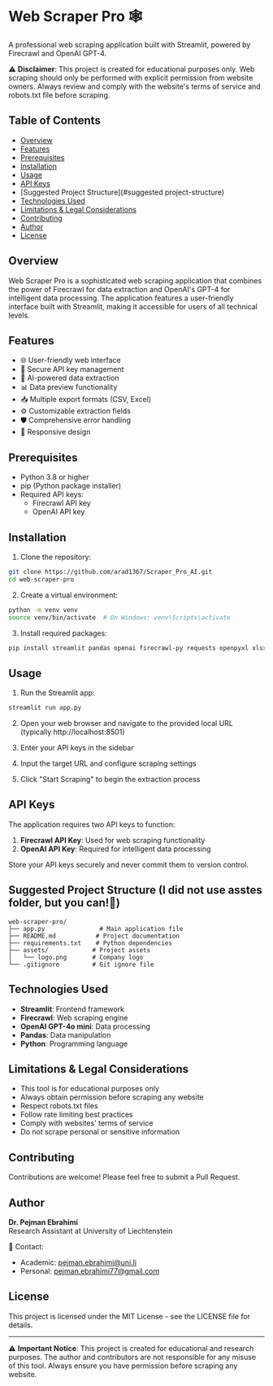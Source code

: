 # Web Scraper Pro 🕸️

A professional web scraping application built with Streamlit, powered by Firecrawl and OpenAI GPT-4.

⚠️ **Disclaimer**: This project is created for educational purposes only. Web scraping should only be performed with explicit permission from website owners. Always review and comply with the website's terms of service and robots.txt file before scraping.

## Table of Contents
- [Overview](#overview)
- [Features](#features)
- [Prerequisites](#prerequisites)
- [Installation](#installation)
- [Usage](#usage)
- [API Keys](#api-keys)
- [Suggested Project Structure](#suggested project-structure)
- [Technologies Used](#technologies-used)
- [Limitations & Legal Considerations](#limitations--legal-considerations)
- [Contributing](#contributing)
- [Author](#author)
- [License](#license)

## Overview

Web Scraper Pro is a sophisticated web scraping application that combines the power of Firecrawl for data extraction and OpenAI's GPT-4 for intelligent data processing. The application features a user-friendly interface built with Streamlit, making it accessible for users of all technical levels.

## Features

- 🌐 User-friendly web interface
- 🔑 Secure API key management
- 🤖 AI-powered data extraction
- 📊 Data preview functionality
- 📥 Multiple export formats (CSV, Excel)
- ⚙️ Customizable extraction fields
- 🛡️ Comprehensive error handling
- 📱 Responsive design

## Prerequisites

- Python 3.8 or higher
- pip (Python package installer)
- Required API keys:
  - Firecrawl API key
  - OpenAI API key

## Installation

1. Clone the repository:
```bash
git clone https://github.com/arad1367/Scraper_Pro_AI.git
cd web-scraper-pro
```

2. Create a virtual environment:
```bash
python -m venv venv
source venv/bin/activate  # On Windows: venv\Scripts\activate
```

3. Install required packages:
```bash
pip install streamlit pandas openai firecrawl-py requests openpyxl xlsxwriter
```

## Usage

1. Run the Streamlit app:
```bash
streamlit run app.py
```

2. Open your web browser and navigate to the provided local URL (typically http://localhost:8501)

3. Enter your API keys in the sidebar

4. Input the target URL and configure scraping settings

5. Click "Start Scraping" to begin the extraction process

## API Keys

The application requires two API keys to function:

1. **Firecrawl API Key**: Used for web scraping functionality
2. **OpenAI API Key**: Required for intelligent data processing

Store your API keys securely and never commit them to version control.

## Suggested Project Structure (I did not use asstes folder, but you can!🍁)

```
web-scraper-pro/
├── app.py               # Main application file
├── README.md           # Project documentation
├── requirements.txt    # Python dependencies
├── assets/            # Project assets
│   └── logo.png       # Company logo
└── .gitignore         # Git ignore file
```

## Technologies Used

- **Streamlit**: Frontend framework
- **Firecrawl**: Web scraping engine
- **OpenAI GPT-4o mini**: Data processing
- **Pandas**: Data manipulation
- **Python**: Programming language

## Limitations & Legal Considerations

- This tool is for educational purposes only
- Always obtain permission before scraping any website
- Respect robots.txt files
- Follow rate limiting best practices
- Comply with websites' terms of service
- Do not scrape personal or sensitive information

## Contributing

Contributions are welcome! Please feel free to submit a Pull Request.

## Author

**Dr. Pejman Ebrahimi**  
Research Assistant at University of Liechtenstein

📧 Contact:
- Academic: pejman.ebrahimi@uni.li
- Personal: pejman.ebrahimi77@gmail.com

## License

This project is licensed under the MIT License - see the LICENSE file for details.

---

⚠️ **Important Notice**: This project is created for educational and research purposes. The author and contributors are not responsible for any misuse of this tool. Always ensure you have permission before scraping any website.